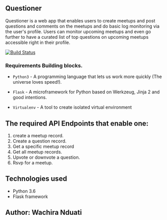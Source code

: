 ## Questioner

Questioner is a web app that enables users to create meetups and post questions and comments on the meetups and do basic log monitoring via the user's profile. Users can monitor upcoming meetups and even go further to have a curated list of top questions on upcoming meetups accessible right in their profile.

[![Build Status](https://travis-ci.org/wachiranduati/Questioner.svg?branch=develop)](https://travis-ci.org/wachiranduati/Questioner)

### Requirements Building blocks.
- ```Python3``` - A programming language that lets us work more quickly (The universe loves speed!).

- ```Flask``` - A microframework for Python based on Werkzeug, Jinja 2 and good intentions.

- ```Virtualenv``` - A tool to create isolated virtual environment

## The required API Endpoints that enable one:
 1. create a meetup record.
 2. Create a question record.
 3. Get a specific meetup record
 4. Get all meetup records.
 5. Upvote or downvote a question.
 6. Rsvp for a meetup.
 

## Technologies used
- Python 3.6
- Flask framework

## Author: Wachira Nduati